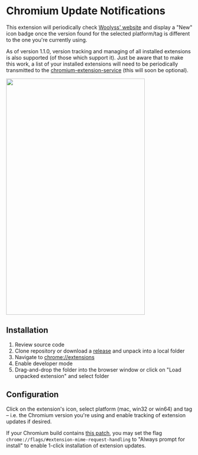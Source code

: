 # Chromium Update Notifications

This extension will periodically check [Woolyss' website](https://chromium.woolyss.com/) and display a "New" icon badge once the version found for the selected platform/tag is different to the one you're currently using.

As of version 1.1.0, version tracking and managing of all installed extensions is also supported (of those which support it). Just be aware that to make this work, a list of your installed extensions will need to be periodically transmitted to the [chromium-extension-service](https://github.com/kkkrist/chromium-extension-service) (this will soon be optional).

<img height="639" src="https://raw.githubusercontent.com/kkkrist/chromium-notifier/master/img/screenshot.webp" width="375" />

## Installation

1. Review source code
2. Clone repository or download a [release](https://github.com/kkkrist/chromium-notifier/releases) and unpack into a local folder
3. Navigate to [chrome://extensions](chrome://extensions)
4. Enable developer mode
5. Drag-and-drop the folder into the browser window or click on "Load unpacked extension" and select folder

## Configuration

Click on the extension's icon, select platform (mac, win32 or win64) and tag – i.e. the Chromium version you're using and enable tracking of extension updates if desired.

If your Chromium build contains [this patch](https://github.com/Eloston/ungoogled-chromium/blob/master/patches/extra/ungoogled-chromium/add-flag-to-configure-extension-downloading.patch), you may set the flag `chrome://flags/#extension-mime-request-handling` to "Always prompt for install" to enable 1-click installation of extension updates.
